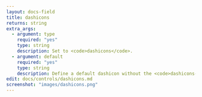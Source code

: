 ```yaml
---
layout: docs-field
title: dashicons
returns: string
extra_args:
  - argument: type
    required: "yes"
    type: string
    description: Set to <code>dashicons</code>.
  - argument: default
    required: "yes"
    type: string
    description: Define a default dashicon without the <code>dashicons-</code> prefix. Ex. <code>menu</code>.
edit: docs/controls/dashicons.md
screenshot: "images/dashicons.png"
---
```

